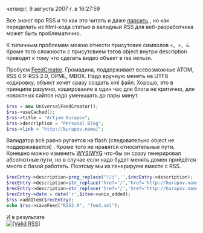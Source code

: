 четверг, 9 августа 2007 г. в 16:27:59

Все знают про RSS и то как это читать и даже [парсить](http://magpierss.sourceforge.net/) , но как переделать из html-кода статью в валидный RSS для веб-разработчика может быть проблематично.

К типичным проблемам можно отнести присутсвие символов `<, >, &`. Кроме того сложности с присутсвием тэгов object внутри description приводят к тому что сделать видео объект в rss нельзя.

Пробуем [FeedCreator](http://www.bitfolge.de/rsscreator-en.html). Громадина, поддерживает всевозможные ATOM, RSS 0.9-RSS 2.0, OPML, MBOX. Надо вручную менять на UTF8 кодировку, объект хочет сразу создать xml файл. Хорошо, это в принципе разумно, кэширование в один час для блога не критично, для новостных сайтов надо уменьшать до пары минут.

```php
$rss = new UniversalFeedCreator();  
$rss->useCached();  
$rss->title = "Artjom Kurapov";  
$rss->description = "Personal Blog";  
$rss->link = "http://kurapov.name/";
```

Валидатор всё равно ругается на flash (следовательно object не поддерживается) . Кроме того не нравятся относительные пути. Конешно можно изменить [WYSIWYG](https://kurapov.ee/article/822/) что-бы он сразу генерировал абсолютные пути, но в случае если надо будет менять домен прийдётся много с базой работать. Поэтому мы их генерируем вместе с RSS.

```php
$recEntry->description=preg_replace("//i",'',$recEntry->description);  
$recEntry->description=str_replace("href='/","href='http://kurapov.name/",$recEntry->description);  
$recEntry->description=str_replace('href="/','href="http://kurapov.name/',$recEntry->description);  
$recEntry->date = date('r',$item->unix_added);  
$rss->addItem($recEntry);  
echo $rss->saveFeed("RSS2.0", "feed.xml");
```

И в результате  
[![[Valid RSS]](http://feedvalidator.org/images/valid-rss.png "Validate my RSS feed")](http://feedvalidator.org/check.cgi?url=http%3A//kurapov.name/rss)